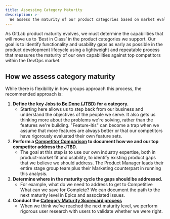 ```yaml
---
title: Assessing Category Maturity
description: >-
  We assess the maturity of our product categories based on market evaluations and user testing
---
```


As GitLab product maturity evolves, we must determine the capabilities that will move us to ‘Best in Class’ in the product categories we support. Our goal is to identify functionality and usability gaps as early as possible in the product development lifecycle using a lightweight and repeatable process that measures the maturity of our own capabilities against top competitors within the DevOps market.

## How we assess category maturity

While there is flexibility in how groups approach this process, the recommended approach is:

1. **Define the key [Jobs to Be Done (JTBD)](/handbook/product/ux/jobs-to-be-done/) for a category.**
    - Starting here allows us to step back from our business and understand the objectives of the people we serve. It also gets us thinking more about the problems we're solving, rather than the features we're building. "Feature-itis" can become a trap when we assume that more features are always better or that our competitors have rigorously evaluated their own feature sets.
1. **Perform a [Competitor Comparison](/handbook/product/ux/category-maturity/competitor-comparison/) to document how we and our top competitor address the JTBD.**
    - The goal at this step is to use our own industry expertise, both in product-market fit and usability, to identify existing product gaps that we believe we should address. The Product Manager leads their entire stage group team plus their Marketing counterpart in running this analysis.
1. **Determine where in the maturity cycle the gaps should be addressed.**
    - For example, what do we need to address to get to Competitive What can we save for Complete? We can document the path to the next maturity level in Epics and associated issues.
1. **Conduct the [Category Maturity Scorecard process](/handbook/product/ux/category-maturity/category-maturity-scorecards/)**
    - When we think we’ve reached the next maturity level, we perform rigorous user research with users to validate whether we were right.
